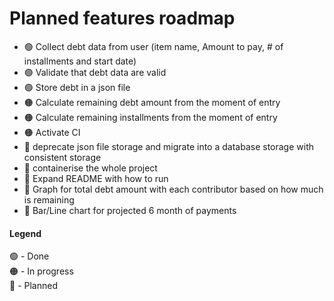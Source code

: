 

# Planned features roadmap
- 🟢 Collect debt data from user (item name, Amount to pay, # of installments and start date)
- 🟢 Validate that debt data are valid 
- 🟢 Store debt in a json file
- 🟠 Calculate remaining debt amount from the moment of entry
- 🟠 Calculate remaining installments from the moment of entry
- 🟠 Activate CI
- 🔵 deprecate json file storage and migrate into a database storage with consistent storage
- 🔵 containerise the whole project 
- 🔵 Expand README with how to run 
- 🔵 Graph for total debt amount with each contributor based on how much is remaining
- 🔵 Bar/Line chart for projected 6 month of payments 

#### Legend
🟢 - Done  
🟠 - In progress  
🔵 - Planned